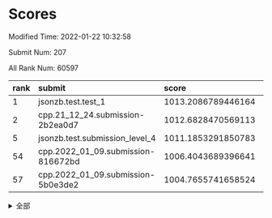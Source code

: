 # Scores

Modified Time: 2022-01-22 10:32:58

Submit Num: 207

All Rank Num: 60597

| rank |               submit               |       score        |       sigma        | pk_num |
| :--- | :--------------------------------- | :----------------- | :----------------- | :----- |
| 1    | jsonzb.test.test_1                 | 1013.2086789446164 | 0.8075421044538171 | 1172   |
| 2    | cpp.21_12_24.submission-2b2ea0d7   | 1012.6828470569113 | 0.7908182897578878 | 1168   |
| 5    | jsonzb.test.submission_level_4     | 1011.1853291850783 | 0.7740221832638914 | 1168   |
| 54   | cpp.2022_01_09.submission-816672bd | 1006.4043689396641 | 0.7281221469618882 | 1169   |
| 57   | cpp.2022_01_09.submission-5b0e3de2 | 1004.7655741658524 | 0.7231775350838954 | 1174   |


<details>
<summary>全部</summary>

| rank |                 submit                 |       score        |       sigma        | pk_num |
| :--- | :------------------------------------- | :----------------- | :----------------- | :----- |
| 1    | jsonzb.test.test_1                     | 1013.2086789446164 | 0.8075421044538171 | 1172   |
| 2    | cpp.21_12_24.submission-2b2ea0d7       | 1012.6828470569113 | 0.7908182897578878 | 1168   |
| 3    | gobigger.level_3.submission_level_3_37 | 1011.6008269245598 | 0.774827414223356  | 1172   |
| 4    | gobigger.level_3.submission_level_3_41 | 1011.1989482129625 | 0.7842259492986713 | 1173   |
| 5    | jsonzb.test.submission_level_4         | 1011.1853291850783 | 0.7740221832638914 | 1168   |
| 6    | gobigger.level_3.submission_level_3_15 | 1011.1375961868426 | 0.7696172297345221 | 1172   |
| 7    | gobigger.level_3.submission_level_3_42 | 1011.1264077557967 | 0.7882911812577715 | 1169   |
| 8    | gobigger.level_3.submission_level_3_25 | 1010.8899798799318 | 0.7819941984925565 | 1172   |
| 9    | gobigger.level_3.submission_level_3_45 | 1010.8023099057783 | 0.7607372882321517 | 1165   |
| 10   | gobigger.level_3.submission_level_3_29 | 1010.4138699555699 | 0.7535977342915127 | 1169   |
| 11   | gobigger.level_3.submission_level_3_35 | 1010.3631428862551 | 0.751288554003555  | 1170   |
| 12   | gobigger.level_3.submission_level_3_49 | 1010.2801671087019 | 0.7653765889869256 | 1173   |
| 13   | gobigger.level_3.submission_level_3_30 | 1010.2477719709558 | 0.7982505394409016 | 1173   |
| 14   | gobigger.level_3.submission_level_3_24 | 1010.2460955808087 | 0.7615867936410118 | 1173   |
| 15   | gobigger.level_3.submission_level_3_8  | 1010.2255621700767 | 0.7573119876348537 | 1174   |
| 16   | gobigger.level_3.submission_level_3_32 | 1010.1903746293939 | 0.728995522968266  | 1168   |
| 17   | gobigger.level_3.submission_level_3_40 | 1010.167732673685  | 0.7714850781446595 | 1179   |
| 18   | gobigger.level_3.submission_level_3_39 | 1010.1673591154826 | 0.7424132758541194 | 1175   |
| 19   | gobigger.level_3.submission_level_3_5  | 1010.1640544675919 | 0.7569790377143513 | 1172   |
| 20   | gobigger.level_3.submission_level_3_34 | 1010.1067737521072 | 0.7384117352668009 | 1171   |
| 21   | gobigger.level_3.submission_level_3_27 | 1010.0698958156489 | 0.7575191683592233 | 1174   |
| 22   | gobigger.level_3.submission_level_3_11 | 1010.0193354264767 | 0.7565793625961961 | 1169   |
| 23   | gobigger.level_3.submission_level_3_23 | 1009.9718637388974 | 0.7672252224130481 | 1169   |
| 24   | gobigger.level_3.submission_level_3_22 | 1009.9332557472711 | 0.7631576227586763 | 1173   |
| 25   | gobigger.level_3.submission_level_3_1  | 1009.8857802525451 | 0.7612530880685981 | 1170   |
| 26   | gobigger.level_3.submission_level_3_48 | 1009.8281513041738 | 0.7593783068471635 | 1174   |
| 27   | gobigger.level_3.submission_level_3_9  | 1009.7866839018285 | 0.7876592152573485 | 1169   |
| 28   | gobigger.level_3.submission_level_3_46 | 1009.7739870570869 | 0.7601575893771614 | 1169   |
| 29   | gobigger.level_3.submission_level_3_18 | 1009.7099006133232 | 0.773655451967189  | 1175   |
| 30   | gobigger.level_3.submission_level_3_38 | 1009.6514606196924 | 0.7685257651600539 | 1171   |
| 31   | gobigger.level_3.submission_level_3_13 | 1009.6315682514331 | 0.7665295077950127 | 1168   |
| 32   | gobigger.level_3.submission_level_3_4  | 1009.6029202400291 | 0.7665260520578084 | 1178   |
| 33   | gobigger.level_3.submission_level_3_10 | 1009.5945626837178 | 0.7518186987305415 | 1168   |
| 34   | gobigger.level_3.submission_level_3_6  | 1009.5323837096332 | 0.7606137071547542 | 1165   |
| 35   | gobigger.level_3.submission_level_3_21 | 1009.5121228361544 | 0.7457921370531171 | 1167   |
| 36   | gobigger.level_3.submission_level_3_2  | 1009.4104408885996 | 0.762951626150723  | 1172   |
| 37   | gobigger.level_3.submission_level_3_26 | 1009.322294180723  | 0.7721104586914374 | 1172   |
| 38   | gobigger.level_3.submission_level_3_20 | 1009.2774068704061 | 0.727111330450862  | 1175   |
| 39   | gobigger.level_3.submission_level_3_43 | 1009.2212642815853 | 0.7528163943109729 | 1172   |
| 40   | gobigger.level_3.submission_level_3_3  | 1009.1155362145399 | 0.7450753634872491 | 1170   |
| 41   | gobigger.level_3.submission_level_3_33 | 1009.0371188610736 | 0.7467930178015558 | 1170   |
| 42   | gobigger.level_3.submission_level_3_31 | 1008.9750489743992 | 0.7450863413591894 | 1168   |
| 43   | gobigger.level_3.submission_level_3_14 | 1008.923185524438  | 0.7562872464178225 | 1170   |
| 44   | gobigger.level_3.submission_level_3_0  | 1008.8843236962526 | 0.7555426013187174 | 1167   |
| 45   | gobigger.level_3.submission_level_3_28 | 1008.869290407116  | 0.7300541337468458 | 1173   |
| 46   | gobigger.level_3.submission_level_3_44 | 1008.8519813228106 | 0.7530672382431646 | 1167   |
| 47   | gobigger.level_3.submission_level_3_47 | 1008.7619302231622 | 0.7649196215688139 | 1171   |
| 48   | gobigger.level_3.submission_level_3_12 | 1008.5293877026368 | 0.7402223995669838 | 1168   |
| 49   | gobigger.level_3.submission_level_3_16 | 1008.3877337904567 | 0.7465997880671826 | 1173   |
| 50   | gobigger.level_3.submission_level_3_17 | 1008.3773953715043 | 0.7306113226971295 | 1170   |
| 51   | gobigger.level_3.submission_level_3_19 | 1008.2711823701618 | 0.7444802674037813 | 1171   |
| 52   | gobigger.level_3.submission_level_3_7  | 1008.2313677610067 | 0.7485159834738776 | 1171   |
| 53   | gobigger.level_3.submission_level_3_36 | 1008.0973684628113 | 0.7500640385667051 | 1170   |
| 54   | cpp.2022_01_09.submission-816672bd     | 1006.4043689396641 | 0.7281221469618882 | 1169   |
| 55   | gobigger.level_1.submission_level_1_39 | 1005.628671291503  | 0.7125767635251359 | 1169   |
| 56   | gobigger.level_1.submission_level_1_24 | 1004.9169639752828 | 0.7211328289126019 | 1170   |
| 57   | cpp.2022_01_09.submission-5b0e3de2     | 1004.7655741658524 | 0.7231775350838954 | 1174   |
| 58   | gobigger.level_1.submission_level_1_28 | 1004.5862814196299 | 0.7171447954110708 | 1172   |
| 59   | gobigger.level_1.submission_level_1_46 | 1004.3430775262982 | 0.7073787152072086 | 1167   |
| 60   | gobigger.level_1.submission_level_1_20 | 1004.2635091653738 | 0.719785160513442  | 1170   |
| 61   | gobigger.level_1.submission_level_1_15 | 1004.2464442993158 | 0.7304445014832625 | 1172   |
| 62   | gobigger.level_1.submission_level_1_23 | 1004.2434195046216 | 0.7117788995313037 | 1176   |
| 63   | gobigger.level_1.submission_level_1_45 | 1004.0446532900279 | 0.7110813971449567 | 1162   |
| 64   | gobigger.level_1.submission_level_1_1  | 1003.976606246024  | 0.7149194441934991 | 1163   |
| 65   | gobigger.level_1.submission_level_1_13 | 1003.9708752948304 | 0.7126841290234407 | 1175   |
| 66   | gobigger.level_1.submission_level_1_47 | 1003.9694673138866 | 0.7368394648301031 | 1164   |
| 67   | gobigger.level_1.submission_level_1_36 | 1003.9151044891214 | 0.7229820122624033 | 1173   |
| 68   | gobigger.level_1.submission_level_1_26 | 1003.8855366080518 | 0.7225161388836023 | 1173   |
| 69   | gobigger.level_1.submission_level_1_17 | 1003.8769776523358 | 0.7088345577709704 | 1172   |
| 70   | gobigger.level_1.submission_level_1_4  | 1003.7999367657343 | 0.7185750680506884 | 1173   |
| 71   | gobigger.level_1.submission_level_1_19 | 1003.7187459917535 | 0.7176905728912261 | 1173   |
| 72   | gobigger.level_1.submission_level_1_11 | 1003.6794369117704 | 0.7228731384231095 | 1170   |
| 73   | gobigger.level_1.submission_level_1_41 | 1003.6728234373909 | 0.7166621932095377 | 1176   |
| 74   | gobigger.level_1.submission_level_1_49 | 1003.6458954475269 | 0.7145511749544035 | 1170   |
| 75   | gobigger.level_1.submission_level_1_12 | 1003.6151751936316 | 0.7091007345585119 | 1166   |
| 76   | gobigger.level_1.submission_level_1_5  | 1003.5947227512424 | 0.7133494494293225 | 1170   |
| 77   | gobigger.level_1.submission_level_1_34 | 1003.5243205250507 | 0.7212472691645211 | 1171   |
| 78   | gobigger.level_1.submission_level_1_31 | 1003.4994810226488 | 0.7182734071888266 | 1172   |
| 79   | gobigger.level_1.submission_level_1_38 | 1003.4857690837821 | 0.713574306919969  | 1168   |
| 80   | gobigger.level_1.submission_level_1_37 | 1003.4808273140783 | 0.7144790653892739 | 1172   |
| 81   | gobigger.level_1.submission_level_1_27 | 1003.4799511101373 | 0.7173782599656204 | 1172   |
| 82   | gobigger.level_1.submission_level_1_2  | 1003.4420860489439 | 0.715788531498171  | 1175   |
| 83   | gobigger.level_1.submission_level_1_25 | 1003.4259199217396 | 0.7117995609352445 | 1170   |
| 84   | gobigger.level_1.submission_level_1_14 | 1003.171678041045  | 0.721309112440385  | 1172   |
| 85   | gobigger.level_1.submission_level_1_30 | 1003.1616820801888 | 0.7237925295065215 | 1175   |
| 86   | gobigger.level_1.submission_level_1_16 | 1003.1556385979386 | 0.714118642224429  | 1174   |
| 87   | gobigger.level_1.submission_level_1_18 | 1003.1424158239107 | 0.6965321607549474 | 1173   |
| 88   | gobigger.level_1.submission_level_1_8  | 1002.9876525204576 | 0.7159542978837765 | 1175   |
| 89   | gobigger.level_1.submission_level_1_43 | 1002.9344843739042 | 0.719673779469498  | 1171   |
| 90   | gobigger.level_1.submission_level_1_40 | 1002.9315637617694 | 0.717202950838607  | 1169   |
| 91   | gobigger.level_1.submission_level_1_42 | 1002.9294001711087 | 0.7161999651844253 | 1177   |
| 92   | gobigger.level_1.submission_level_1_7  | 1002.8635038228053 | 0.7014152215112571 | 1166   |
| 93   | gobigger.level_1.submission_level_1_29 | 1002.8617444318886 | 0.7159093002300618 | 1173   |
| 94   | gobigger.level_1.submission_level_1_33 | 1002.8505899485797 | 0.7183578662774602 | 1173   |
| 95   | gobigger.level_1.submission_level_1_44 | 1002.6697433228975 | 0.7017701961331    | 1168   |
| 96   | gobigger.level_1.submission_level_1_6  | 1002.6643854217222 | 0.7059586683218957 | 1173   |
| 97   | gobigger.level_1.submission_level_1_32 | 1002.5723701853952 | 0.7065922227626101 | 1175   |
| 98   | gobigger.level_1.submission_level_1_3  | 1002.5467938320629 | 0.7193567748353559 | 1173   |
| 99   | gobigger.level_1.submission_level_1_22 | 1002.4271502691084 | 0.7101866173210406 | 1170   |
| 100  | gobigger.level_1.submission_level_1_35 | 1002.3345156445465 | 0.7217659924870736 | 1174   |
| 101  | gobigger.level_1.submission_level_1_10 | 1002.156137865842  | 0.7230775608540548 | 1172   |
| 102  | gobigger.level_1.submission_level_1_9  | 1002.0412530567263 | 0.7053686550878175 | 1166   |
| 103  | gobigger.level_1.submission_level_1_0  | 1001.9362534295109 | 0.7131068919444787 | 1172   |
| 104  | gobigger.level_1.submission_level_1_48 | 1001.826170152049  | 0.7269641560486433 | 1170   |
| 105  | gobigger.level_1.submission_level_1_21 | 1001.3821709130106 | 0.7110965338507375 | 1172   |
| 106  | gobigger.random.submission_random_40   | 997.1890126869374  | 0.7341782020719537 | 1167   |
| 107  | gobigger.random.submission_random_31   | 997.0005891419634  | 0.7084947180035303 | 1172   |
| 108  | gobigger.random.submission_random_8    | 996.9938006084236  | 0.70748285747897   | 1168   |
| 109  | gobigger.random.submission_random_27   | 996.9812021733107  | 0.7174645377872986 | 1177   |
| 110  | gobigger.random.submission_random_2    | 996.8832883044258  | 0.7016731041224554 | 1177   |
| 111  | gobigger.random.submission_random_25   | 996.7729672534309  | 0.7188802831810468 | 1175   |
| 112  | gobigger.random.submission_random_21   | 996.7234386939957  | 0.7248291028790786 | 1174   |
| 113  | gobigger.random.submission_random_44   | 996.6043481521583  | 0.7080680702453614 | 1165   |
| 114  | gobigger.random.submission_random_13   | 996.585575950137   | 0.7153218597694404 | 1168   |
| 115  | gobigger.random.submission_random_14   | 996.5825336619904  | 0.7191423721587783 | 1178   |
| 116  | gobigger.random.submission_random_30   | 996.5788239888711  | 0.7068545391679063 | 1168   |
| 117  | gobigger.random.submission_random_20   | 996.5251032968712  | 0.7105048786551595 | 1170   |
| 118  | gobigger.random.submission_random_47   | 996.2624588555963  | 0.7071392640443853 | 1172   |
| 119  | gobigger.random.submission_random_48   | 996.2092600422678  | 0.715814781015043  | 1168   |
| 120  | gobigger.random.submission_random_36   | 996.1693569710321  | 0.6992048406314807 | 1172   |
| 121  | gobigger.random.submission_random_37   | 996.0676361489857  | 0.7222598092810069 | 1170   |
| 122  | gobigger.random.submission_random_46   | 996.0631845407479  | 0.7098842500221971 | 1173   |
| 123  | gobigger.random.submission_random_9    | 995.9784889999337  | 0.7266344657688353 | 1168   |
| 124  | gobigger.random.submission_random_26   | 995.9110562223436  | 0.704810146361505  | 1171   |
| 125  | gobigger.random.submission_random_24   | 995.9086322553129  | 0.7173333568642196 | 1173   |
| 126  | gobigger.random.submission_random_32   | 995.8249210902392  | 0.7113465767516362 | 1173   |
| 127  | gobigger.random.submission_random_5    | 995.7997755776383  | 0.7142205496235249 | 1170   |
| 128  | gobigger.random.submission_random_12   | 995.7624869842888  | 0.7070761976724013 | 1164   |
| 129  | gobigger.random.submission_random_1    | 995.7601285136337  | 0.7062268069846835 | 1170   |
| 130  | gobigger.random.submission_random_18   | 995.7248020371679  | 0.6977738437040288 | 1169   |
| 131  | gobigger.random.submission_random_4    | 995.6403282662852  | 0.7173189015705581 | 1174   |
| 132  | gobigger.random.submission_random_42   | 995.6279727004375  | 0.7015992909827934 | 1171   |
| 133  | gobigger.random.submission_random_33   | 995.5484199485394  | 0.7394249881367438 | 1168   |
| 134  | gobigger.random.submission_random_15   | 995.5460864302215  | 0.70237115653874   | 1172   |
| 135  | gobigger.random.submission_random_22   | 995.520760261666   | 0.7117536020819479 | 1170   |
| 136  | gobigger.random.submission_random_16   | 995.5143184147153  | 0.7281349993933353 | 1173   |
| 137  | gobigger.random.submission_random_6    | 995.5086901584395  | 0.719686741466139  | 1174   |
| 138  | gobigger.random.submission_random_23   | 995.4948001050906  | 0.7141969204949016 | 1171   |
| 139  | gobigger.random.submission_random_39   | 995.4912507826846  | 0.7101377801589168 | 1167   |
| 140  | gobigger.random.submission_random_0    | 995.4488022263046  | 0.7200707151864124 | 1169   |
| 141  | gobigger.random.submission_random_35   | 995.4411285091753  | 0.7088450528763416 | 1171   |
| 142  | gobigger.random.submission_random_34   | 995.4285658364352  | 0.7080863205987359 | 1176   |
| 143  | gobigger.random.submission_random_19   | 995.3367481948802  | 0.7169396947937375 | 1169   |
| 144  | gobigger.random.submission_random_17   | 995.2935428311583  | 0.711792119405493  | 1171   |
| 145  | gobigger.random.submission_random_45   | 995.2363260461894  | 0.7264860995395257 | 1173   |
| 146  | gobigger.random.submission_random_41   | 995.2292199596949  | 0.717737328266982  | 1170   |
| 147  | gobigger.random.submission_random_29   | 995.2249890366351  | 0.7182461100385289 | 1166   |
| 148  | gobigger.random.submission_random_43   | 995.146110739324   | 0.7045529229227738 | 1173   |
| 149  | gobigger.random.submission_random_3    | 995.1309425117204  | 0.716685214026275  | 1176   |
| 150  | gobigger.random.submission_random_49   | 995.1270362708052  | 0.7042532106404821 | 1166   |
| 151  | gobigger.random.submission_random_28   | 995.1165640811585  | 0.707425716823531  | 1176   |
| 152  | gobigger.random.submission_random_7    | 995.0097886130542  | 0.723689108931842  | 1164   |
| 153  | gobigger.random.submission_random_38   | 994.8469706142625  | 0.7076772750724905 | 1176   |
| 154  | gobigger.level_2.submission_level_2_6  | 994.654778849295   | 0.7133751286905443 | 1172   |
| 155  | gobigger.random.submission_random_10   | 994.5578090907914  | 0.711778648144269  | 1168   |
| 156  | gobigger.random.submission_random_11   | 994.5080233346227  | 0.7118296439505459 | 1172   |
| 157  | gobigger.level_2.submission_level_2_30 | 993.547846101756   | 0.7281784532890876 | 1168   |
| 158  | gobigger.level_2.submission_level_2_4  | 993.5474613626465  | 0.7181459423327168 | 1170   |
| 159  | gobigger.level_2.submission_level_2_38 | 993.3487601392925  | 0.7475529701704577 | 1174   |
| 160  | gobigger.level_2.submission_level_2_5  | 993.3252473644231  | 0.7349236382796845 | 1171   |
| 161  | gobigger.level_2.submission_level_2_2  | 993.26319821682    | 0.7420413040570154 | 1174   |
| 162  | gobigger.level_2.submission_level_2_43 | 993.2354268065798  | 0.7271892705996275 | 1172   |
| 163  | gobigger.level_2.submission_level_2_12 | 993.1465994484923  | 0.7490660509006961 | 1173   |
| 164  | gobigger.level_2.submission_level_2_11 | 993.09191437669    | 0.7356992803391315 | 1172   |
| 165  | gobigger.level_2.submission_level_2_24 | 992.9616740656114  | 0.7354873136472105 | 1176   |
| 166  | gobigger.level_2.submission_level_2_21 | 992.9487727015945  | 0.7179430951304192 | 1169   |
| 167  | gobigger.level_2.submission_level_2_49 | 992.9164389922934  | 0.7281829394092838 | 1171   |
| 168  | gobigger.level_2.submission_level_2_14 | 992.8308935046904  | 0.7254798406996451 | 1174   |
| 169  | gobigger.level_2.submission_level_2_44 | 992.7424139170281  | 0.7392564138124256 | 1165   |
| 170  | gobigger.level_2.submission_level_2_32 | 992.7133044433873  | 0.7344899376113947 | 1163   |
| 171  | gobigger.level_2.submission_level_2_20 | 992.7043388140345  | 0.7412768840992939 | 1173   |
| 172  | gobigger.level_2.submission_level_2_26 | 992.596109377626   | 0.7383972715017795 | 1174   |
| 173  | gobigger.level_2.submission_level_2_45 | 992.5762074916792  | 0.7380396015865964 | 1172   |
| 174  | gobigger.level_2.submission_level_2_42 | 992.5247498908316  | 0.7311282603324972 | 1169   |
| 175  | gobigger.level_2.submission_level_2_0  | 992.4932556882829  | 0.7450990906307564 | 1171   |
| 176  | gobigger.level_2.submission_level_2_29 | 992.4777342843     | 0.7296284425294716 | 1173   |
| 177  | gobigger.level_2.submission_level_2_15 | 992.3823330035659  | 0.7388683504862977 | 1165   |
| 178  | gobigger.level_2.submission_level_2_41 | 992.2394662673198  | 0.7400067813703709 | 1170   |
| 179  | gobigger.level_2.submission_level_2_34 | 992.218232965408   | 0.7431088105955247 | 1171   |
| 180  | gobigger.level_2.submission_level_2_48 | 992.2041213069231  | 0.7389837110837159 | 1168   |
| 181  | gobigger.level_2.submission_level_2_23 | 991.9987948935293  | 0.7446550399573613 | 1172   |
| 182  | gobigger.level_2.submission_level_2_33 | 991.9719000445435  | 0.7287520953054751 | 1171   |
| 183  | gobigger.level_2.submission_level_2_3  | 991.8482560974883  | 0.753369127066374  | 1172   |
| 184  | gobigger.level_2.submission_level_2_28 | 991.8383777645068  | 0.7450556088683075 | 1174   |
| 185  | gobigger.level_2.submission_level_2_22 | 991.8210592634501  | 0.7661740592318471 | 1168   |
| 186  | gobigger.level_2.submission_level_2_39 | 991.791857216078   | 0.7632986227908124 | 1169   |
| 187  | gobigger.level_2.submission_level_2_9  | 991.7502178441017  | 0.7455050828438201 | 1176   |
| 188  | gobigger.level_2.submission_level_2_40 | 991.7374025065051  | 0.7337484251662645 | 1167   |
| 189  | gobigger.level_2.submission_level_2_36 | 991.6999993752613  | 0.7249054926351228 | 1175   |
| 190  | gobigger.level_2.submission_level_2_10 | 991.6804329764083  | 0.737194099943077  | 1173   |
| 191  | gobigger.level_2.submission_level_2_31 | 991.5727297070706  | 0.734710715751815  | 1166   |
| 192  | gobigger.level_2.submission_level_2_7  | 991.5662905672294  | 0.7427766314037515 | 1171   |
| 193  | gobigger.level_2.submission_level_2_47 | 991.4676082524791  | 0.7365320088496264 | 1166   |
| 194  | gobigger.level_2.submission_level_2_13 | 991.4618640551116  | 0.748849784301667  | 1177   |
| 195  | gobigger.level_2.submission_level_2_8  | 991.4138000858624  | 0.750060502668064  | 1174   |
| 196  | gobigger.level_2.submission_level_2_35 | 991.3711776564176  | 0.7478094858379885 | 1172   |
| 197  | gobigger.level_2.submission_level_2_17 | 991.3638840806042  | 0.7591263505877696 | 1169   |
| 198  | gobigger.level_2.submission_level_2_46 | 991.3615410509118  | 0.7403552043698794 | 1164   |
| 199  | gobigger.level_2.submission_level_2_25 | 991.2805469038886  | 0.7388815072011004 | 1172   |
| 200  | gobigger.level_2.submission_level_2_18 | 991.0866919131413  | 0.7921771780047875 | 1167   |
| 201  | gobigger.level_2.submission_level_2_19 | 990.9793386688815  | 0.7531084004127359 | 1173   |
| 202  | gobigger.level_2.submission_level_2_37 | 990.9563059712476  | 0.7783362777261642 | 1170   |
| 203  | gobigger.level_2.submission_level_2_27 | 990.5624132527794  | 0.764711858295175  | 1173   |
| 204  | gobigger.level_2.submission_level_2_1  | 990.2199852174712  | 0.7709635563859402 | 1169   |
| 205  | gobigger.level_2.submission_level_2_16 | 990.0783731911737  | 0.7667046511130066 | 1170   |
| 206  | gobigger.none.submission_none_0        | 976.5724659925619  | 1.310420258073951  | 1168   |
| 207  | gobigger.none.submission_none_1        | 975.6179716540389  | 1.4116727430190974 | 1176   |

</details>